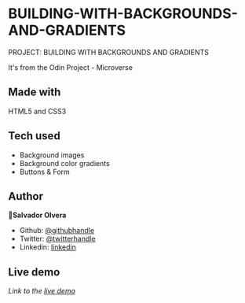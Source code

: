 # BUILDING-WITH-BACKGROUNDS-AND-GRADIENTS
PROJECT: BUILDING WITH BACKGROUNDS AND GRADIENTS

It's from the Odin Project - Microverse

## Made with
HTML5 and CSS3

## Tech used
* Background images
* Background color gradients
* Buttons & Form

## Author

👤**Salvador Olvera**

- Github: [@githubhandle](https://github.com/Salvador-ON)
- Twitter: [@twitterhandle](https://twitter.com/Salvador_ON)
- Linkedin: [linkedin](https://www.linkedin.com/in/salvador-olvera-n//
)

## Live demo
*Link to the [live demo](https://raw.githack.com/Salvador-ON/BUILDING-WITH-BACKGROUNDS-AND-GRADIENTS/feature-branch/index.html)*
